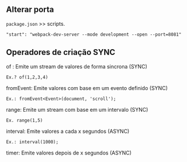 ## Alterar porta

`package.json` >> scripts.

```
"start": "webpack-dev-server --mode development --open --port=8081"
```

## Operadores de criação SYNC

of : Emite um stream de valores de forma sincrona (SYNC)

    Ex.? of(1,2,3,4)

fromEvent: Emite valores com base em um evento definido (SYNC)

    Ex.: fromEvent<Event>(document, 'scroll');

range: Emite um stream com base em um intervalo (SYNC)

    Ex. range(1,5)

interval: Emite valores a cada x segundos (ASYNC)

    Ex.: interval(1000);

timer: Emite valores depois de x segundos (ASYNC)